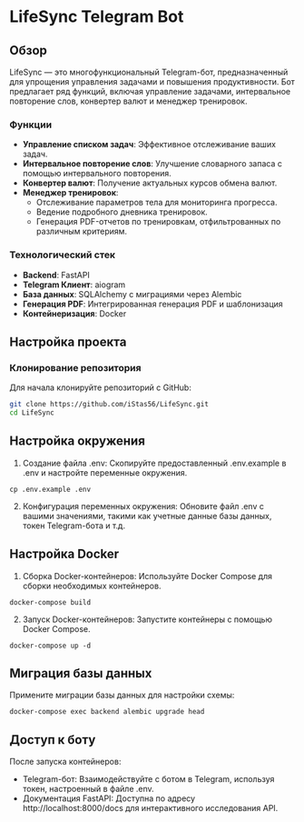 # LifeSync Telegram Bot

## Обзор

LifeSync — это многофункциональный Telegram-бот, предназначенный для упрощения управления задачами и повышения продуктивности. Бот предлагает ряд функций, включая управление задачами, интервальное повторение слов, конвертер валют и менеджер тренировок.

### Функции

- **Управление списком задач**: Эффективное отслеживание ваших задач.
- **Интервальное повторение слов**: Улучшение словарного запаса с помощью интервального повторения.
- **Конвертер валют**: Получение актуальных курсов обмена валют.
- **Менеджер тренировок**:
  - Отслеживание параметров тела для мониторинга прогресса.
  - Ведение подробного дневника тренировок.
  - Генерация PDF-отчетов по тренировкам, отфильтрованных по различным критериям.

### Технологический стек

- **Backend**: FastAPI
- **Telegram Клиент**: aiogram
- **База данных**: SQLAlchemy с миграциями через Alembic
- **Генерация PDF**: Интегрированная генерация PDF и шаблонизация
- **Контейнеризация**: Docker

## Настройка проекта

### Клонирование репозитория

Для начала клонируйте репозиторий с GitHub:

```bash
git clone https://github.com/iStas56/LifeSync.git
cd LifeSync
```

## Настройка окружения

1. Создание файла .env: Скопируйте предоставленный .env.example в .env и настройте переменные окружения.

```
cp .env.example .env
```

2. Конфигурация переменных окружения: Обновите файл .env с вашими значениями, такими как учетные данные базы данных, токен Telegram-бота и т.д.


## Настройка Docker

1. Сборка Docker-контейнеров: Используйте Docker Compose для сборки необходимых контейнеров.

```
docker-compose build
```

2. Запуск Docker-контейнеров: Запустите контейнеры с помощью Docker Compose.
```
docker-compose up -d
```

## Миграция базы данных

Примените миграции базы данных для настройки схемы:
```
docker-compose exec backend alembic upgrade head
```

## Доступ к боту

После запуска контейнеров:

- Telegram-бот: Взаимодействуйте с ботом в Telegram, используя токен, настроенный в файле .env.
- Документация FastAPI: Доступна по адресу http://localhost:8000/docs для интерактивного исследования API.

